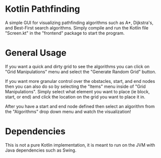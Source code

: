 # Kotlin Pathfinding
A simple GUI for visualizing pathfinding algorithms such as A*, Dijkstra's, and Best-First search algorithms. Simply compile and run the Kotlin file "Screen.kt" in the "frontend" package to start the program.

# General Usage
If you want a quick and dirty grid to see the algorithms you can click on "Grid Manipulations" menu and select the "Generate Random Grid" button. 

If you want more granular control over the obstacles, start, and end nodes then you can also do so by selecting the "Items" menu inside of "Grid Manipulations". Simply select what element you want to place (ie block, start, or end) and click the location on the grid you want to place it in. 

After you have a start and end node defined then select an algorithm from the "Algorithms" drop down menu and watch the visualization!

# Dependencies
This is not a pure Kotlin implementation, it is meant to run on the JVM with Java dependencies such as Swing.
